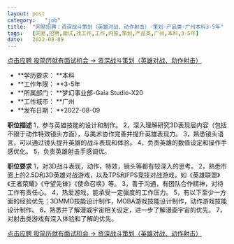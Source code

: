 ```yaml
---
layout:	post
category:	"job"
title:	"网易招聘：资深战斗策划（英雄对战、动作射击）-策划-产品类-广州本科3-5年"
tags:	[网易,招聘,面试,找工作,工作,内推,策划,产品类,广州,本科,3-5年]
date:	2022-08-09
---
```


[点击应聘 投简历就有面试机会 -> 资深战斗策划（英雄对战、动作射击）](http://mobile.bole.netease.com/bole/boleDetail?id=28922&employeeId=346f03c3cda5f04c&key=all)



- **学历要求： **本科
- **工作年限： **3-5年
- **所属部门： **梦幻事业部-Gaia Studio-X20
- **工作城市： **广州
- **发布日期： **2022-08-09



**职位描述**
1，参与英雄技能的设计和制作。
2，深入理解研究3D表现层内容（包括不限于动作特效镜头方面），与美术协作完善并提升英雄表现力。
3，熟悉镜头语言，可以通过镜头提升英雄的战斗表现和体验。
4，负责英雄的数值设定和操作手感优化。
5，负责英雄射击手感调优。



**职位要求**
1，对3D战斗表现，动作，特效，镜头等都有较深入的思考。
2，熟悉市面上的2.5D和3D英雄对战游戏，以及TPS和FPS竞技对战游戏，如《英雄联盟》《王者荣耀》《守望先锋》《使命召唤》等。
3，善于沟通，有团队合作精神，对待工作有责任心。 
4，热爱游戏，能承受一定强度的工作压力。
5，有以下至少一方面的经验优先：3DMMO技能设计制作，MOBA游戏技能设计制作，动作游戏技能设计制作。
6，熟悉并了解漫威宇宙相关设定，进一步了解漫画宇宙的优先。
7，对射击类游戏有深入体验和了解的优先。



[点击应聘 投简历就有面试机会 -> 资深战斗策划（英雄对战、动作射击）](http://mobile.bole.netease.com/bole/boleDetail?id=28922&employeeId=346f03c3cda5f04c&key=all)